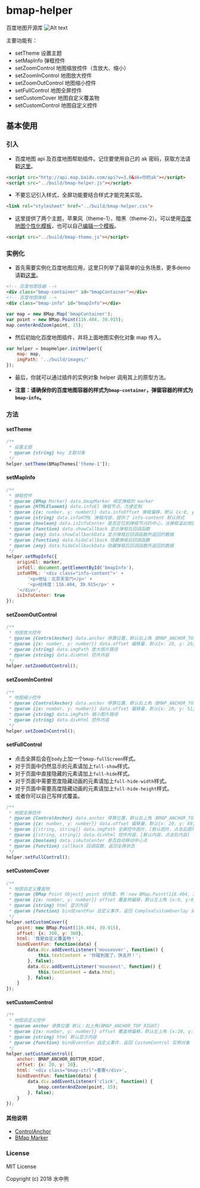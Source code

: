 # bmap-helper

百度地图开源库
![Alt text](./demo.gif "百度地图开源库 demo")

主要功能有：

* setTheme 设置主题
* setMapInfo 弹框控件
* setZoomControl 地图缩放控件（含放大、缩小）
* setZoomInControl 地图放大控件
* setZoomOutControl 地图缩小控件
* setFullControl 地图全屏控件
* setCustomCover 地图自定义覆盖物
* setCustomControl 地图自定义控件

## 基本使用

### 引入

* 百度地图 api 及百度地图帮助插件。记住要使用自己的 ak 密码，获取方法请戳[这里](http://lbsyun.baidu.com/index.php?title=jspopular3.0/guide/getkey)。

```html
<script src="http://api.map.baidu.com/api?v=3.0&ak=你的ak"></script>
<script src="../build/bmap-helper.js"></script>
```

* 不要忘记引入样式，全屏功能要结合样式才能完美实现。

```html
<link rel="stylesheet" href="../build/bmap-helper.css">
```

* 这里提供了两个主题，苹果风（theme-1）、暗黑（theme-2）。可以使用[百度地图个性化模板](http://lbsyun.baidu.com/custom/list.htm)，也可以自己[编辑一个模板](http://lbsyun.baidu.com/custom/)。

```html
<script src="../build/bmap-theme.js"></script>
```

### 实例化

* 首先需要实例化百度地图应用，这里只列举了最简单的业务场景，更多demo请戳[这里](http://lbsyun.baidu.com/jsdemo.htm#a1_2)。

```html
<!-- 百度地图容器 -->
<div class="bmap-container" id="bmapContainer"></div>
<!-- 百度地图弹框 -->
<div class="bmap-info" id="bmapInfo"></div>
```

```js
var map = new BMap.Map('bmapContainer');
var point = new BMap.Point(116.404, 39.915);
map.centerAndZoom(point, 15);
```

* 然后初始化百度地图插件，并将上面地图实例化对象 map 传入。

```js
var helper = bmapHelper.initHelper({
    map: map, 
    imgPath: '../build/images/'
});
```

* 最后，你就可以通过插件的实例对象 helper 调用其上的原型方法。

* **注意：请确保你的百度地图容器的样式为`bmap-container`，弹窗容器的样式为`bmap-info`。**

### 方法

#### setTheme

```js
/**
 * 设置主题
 * @param {string} key 主题对象
 */
helper.setTheme(BMapThemes['theme-1']);
```

#### setMapInfo

```js
/**
 * 弹框控件
 * @param {BMap Marker} data.bmapMarker 绑定弹框的 marker
 * @param {HTMLElememt} data.infoEl 弹框节点，方便定制
 * @param {{x: number, y: number}} data.infoOffset 弹框偏移，默认 {x:0, y:0}
 * @param {string} data.infoHTML 弹框内容，提供了 info-content 默认样式
 * @param {boolean} data.isInfoCenter 是否定位到弹框节点的中心，当弹框溢出地图需要设置 infoOffset 来兼容，默认 false
 * @param {function} data.showCallback 显示弹框后回调函数
 * @param {any} data.showCallbackData 显示弹框后回调函数所返回的数据
 * @param {function} data.hideCallback 隐藏弹框后回调函数
 * @param {any} data.hideCallbackData 隐藏弹框后回调函数所返回的数据
 */
helper.setMapInfo({
    originEl: marker,
    infoEl: document.getElementById('bmapInfo'),
    infoHTML: '<div class="info-content">' +
        '<p>地址：北京天安门</p>' +
        '<p>经纬度：116.404, 39.915</p>' +
    '</div>',
    isInfoCenter: true
});
```

#### setZoomOutControl

```js
/**
 * 地图放大控件
 * @param {ControlAnchor} data.anchor 停靠位置，默认右上角（BMAP_ANCHOR_TOP_RIGHT）
 * @param {{x: number, y: number}} data.offset 偏移量，默认{x: 20, y: 20}
 * @param {string} data.imgPath 放大图片路径
 * @param {string} data.divHtml 控件内容
 */
helper.setZoomOutControl();
```

#### setZoomInControl

```js
/**
 * 地图缩小控件
 * @param {ControlAnchor} data.anchor 停靠位置，默认右上角（BMAP_ANCHOR_TOP_RIGHT）
 * @param {{x: number, y: number}} data.offset 偏移量，默认{x: 20, y: 51}
 * @param {string} data.imgPath 缩小图片路径
 * @param {string} data.divHtml 控件内容
 */
helper.setZoomInControl();
```

#### setFullControl

* 点击全屏后会在`body`上加一个`bmap-fullScreen`样式。
* 对于页面中仍然显示的元素请加上`full-show`样式。
* 对于页面中直接隐藏的元素请加上`full-hide`样式。
* 对于页面中需要宽度隐藏动画的元素请加上`full-hide-width`样式。
* 对于页面中需要高度隐藏动画的元素请加上`full-hide-height`样式。
* 或者你可以自己写样式覆盖。

```js
/**
 * 地图全屏控件
 * @param {ControlAnchor} data.anchor 停靠位置，默认右上角（BMAP_ANCHOR_TOP_RIGHT）
 * @param {{x: number, y: number}} data.offset 偏移量，默认{x: 20, y: 89}
 * @param {[string, string]} data.imgPath 全屏控件图片，[默认图片，点击后图片]
 * @param {[string, string]} data.divHtml 控件内容，[默认内容，点击后内容]
 * @param {boolean} data.isAutoCenter 是否自动移动中心点
 * @param {function} callback 回调函数，返回全屏状态
 */
helper.setFullControl();
```

#### setCustomCover

```js
/**
 * 地图自定义覆盖物
 * @param {BMap Point Object} point 经纬度，例：new BMap.Point(116.404, 39.915)
 * @param {{x: number, y: number}} offset 覆盖物偏移，默认左上角 {x:0, y:0}
 * @param {string} html 显示内容
 * @param {function} bindEventFun 自定义事件，返回 ComplexCustomOverlay 实例对象
 */
helper.setCustomCover({
    point: new BMap.Point(116.404, 39.915),
    offset: {x: 300, y: 300},
    html: '我是自定义覆盖物！',
    bindEventFun: function(data) {
        data.div.addEventListener('mouseover', function() {
            this.textContent = '你碰到我了，快走开！';
        }, false);
        data.div.addEventListener('mouseout', function() {
            this.textContent = data.html;
        }, false);
    }
});
```

#### setCustomControl

```js
/**
 * 地图自定义控件
 * @param anchor 停靠位置 默认：右上角(BMAP_ANCHOR_TOP_RIGHT)
 * @param {{x: number, y: number}} offset 覆盖物偏移，默认左上角 {x:20, y:20}
 * @param {string} html 默认显示内容
 * @param {function} bindEventFun 自定义事件，返回 CustomControl 实例对象
 */
helper.setCustomControl({
    anchor: BMAP_ANCHOR_BOTTOM_RIGHT,
    offset: {x: 20, y: 20},
    html: '<div class="bmap-ctrl">重置</div>',
    bindEventFun: function(data) {
        data.div.addEventListener('click', function() {
            bmap.centerAndZoom(point, 15);
        }, false);
    }
});
```

#### 其他说明

* [ControlAnchor](http://lbsyun.baidu.com/cms/jsapi/reference/jsapi_reference_3_0.html#a2b1)
* [BMap Marker](http://lbsyun.baidu.com/cms/jsapi/reference/jsapi_reference_3_0.html#a3b2)

### License

MIT License

Copyright (c) 2018 水中熊

